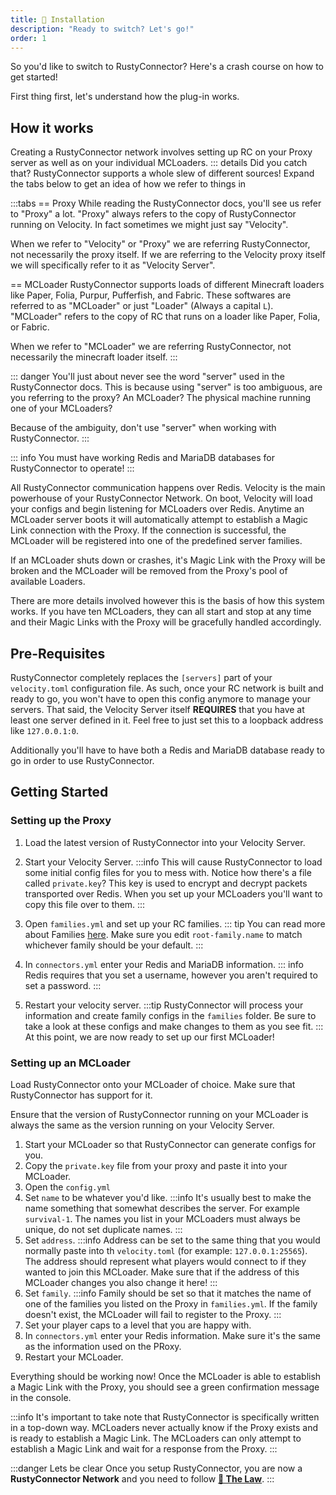 ```yaml
---
title: 📖 Installation
description: "Ready to switch? Let's go!"
order: 1
---
```

So you'd like to switch to RustyConnector?
Here's a crash course on how to get started!

First thing first, let's understand how the plug-in works.

## How it works
Creating a RustyConnector network involves setting up RC on your Proxy server as well as on your individual MCLoaders.
::: details Did you catch that?
RustyConnector supports a whole slew of different sources! Expand the tabs below to get an idea of how we refer to things in

:::tabs
== Proxy
While reading the RustyConnector docs, you'll see us refer to "Proxy" a lot.
"Proxy" always refers to the copy of RustyConnector running on Velocity. In fact sometimes we might just say "Velocity".

When we refer to "Velocity" or "Proxy" we are referring RustyConnector, not necessarily the proxy itself.
If we are referring to the Velocity proxy itself we will specifically refer to it as "Velocity Server".

== MCLoader
RustyConnector supports loads of different Minecraft loaders like Paper, Folia, Purpur, Pufferfish, and Fabric.
These softwares are referred to as "MCLoader" or just "Loader" (Always a capital <code>L</code>). "MCLoader" refers to the copy of RC that runs on a loader like Paper, Folia, or Fabric. 

When we refer to "MCLoader" we are referring RustyConnector, not necessarily the minecraft loader itself.
:::

::: danger
You'll just about never see the word "server" used in the RustyConnector docs.
This is because using "server" is too ambiguous, are you referring to the proxy? An MCLoader? The physical machine running one of your MCLoaders?

Because of the ambiguity, don't use "server" when working with RustyConnector.
:::


::: info
You must have working Redis and MariaDB databases for RustyConnector to operate!
:::

All RustyConnector communication happens over Redis.
Velocity is the main powerhouse of your RustyConnector Network. On boot, Velocity will load your configs and begin listening for MCLoaders over Redis.
Anytime an MCLoader server boots it will automatically attempt to establish a Magic Link connection with the Proxy. If the connection is successful, the MCLoader will be registered into one of the predefined server families.

If an MCLoader shuts down or crashes, it's Magic Link with the Proxy will be broken and the MCLoader will be removed from the Proxy's pool of available Loaders.

There are more details involved however this is the basis of how this system works.
If you have ten MCLoaders, they can all start and stop at any time and their Magic Links with the Proxy will be gracefully handled accordingly.

## Pre-Requisites
RustyConnector completely replaces the `[servers]` part of your `velocity.toml` configuration file.
As such, once your RC network is built and ready to go, you won't have to open this config anymore to manage your servers.
That said, the Velocity Server itself **REQUIRES** that you have at least one server defined in it. Feel free to just set this to a loopback address like `127.0.0.1:0`.

Additionally you'll have to have both a Redis and MariaDB database ready to go in order to use RustyConnector. 

## Getting Started
### Setting up the Proxy
1. Load the latest version of RustyConnector into your Velocity Server.
2. Start your Velocity Server.
:::info
This will cause RustyConnector to load some initial config files for you to mess with.
Notice how there's a file called `private.key`? This key is used to encrypt and decrypt packets transported over Redis. When you set up your MCLoaders you'll want to copy this file over to them.
:::
3. Open `families.yml` and set up your RC families.
::: tip
You can read more about Families [here](rusty-connector/concepts/families/index.md). Make sure you edit `root-family.name` to match whichever family should be your default.
:::
4. In `connectors.yml` enter your Redis and MariaDB information.
::: info
Redis requires that you set a username, however you aren't required to set a password.
:::

5. Restart your velocity server.
:::tip
RustyConnector will process your information and create family configs in the `families` folder. Be sure to take a look at these configs and make changes to them as you see fit.
:::
At this point, we are now ready to set up our first MCLoader!

### Setting up an MCLoader
Load RustyConnector onto your MCLoader of choice. Make sure that RustyConnector has support for it.

Ensure that the version of RustyConnector running on your MCLoader is always the same as the version running on your Velocity Server.

1. Start your MCLoader so that RustyConnector can generate configs for you.
2. Copy the `private.key` file from your proxy and paste it into your MCLoader.
3. Open the `config.yml`
4. Set `name` to be whatever you'd like.
:::info
It's usually best to make the name something that somewhat describes the server. For example `survival-1`.
The names you list in your MCLoaders must always be unique, do not set duplicate names.
:::
5. Set `address`.
:::info
Address can be set to the same thing that you would normally paste into th `velocity.toml` (for example: `127.0.0.1:25565`).
The address should represent what players would connect to if they wanted to join this MCLoader.
Make sure that if the address of this MCLoader changes you also change it here!
:::
6. Set `family`.
:::info
Family should be set so that it matches the name of one of the families you listed on the Proxy in `families.yml`.
If the family doesn't exist, the MCLoader will fail to register to the Proxy.
:::
7. Set your player caps to a level that you are happy with.
8. In `connectors.yml` enter your Redis information. Make sure it's the same as the information used on the PRoxy.
9. Restart your MCLoader.

Everything should be working now!
Once the MCLoader is able to establish a Magic Link with the Proxy, you should see a green confirmation message in the console.

:::info
It's important to take note that RustyConnector is specifically written in a top-down way. MCLoaders never actually know if the Proxy exists and is ready to establish a Magic Link. The MCLoaders can only attempt to establish a Magic Link and wait for a response from the Proxy.
:::

:::danger Lets be clear
Once you setup RustyConnector, you are now a **RustyConnector Network** and you need to follow [**📜 The Law**](the-law.md).
:::